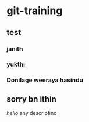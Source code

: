 # git-training
## test
### janith
### yukthi
### Donilage weeraya hasindu

## sorry bn ithin 

_hello_
any descriptino
